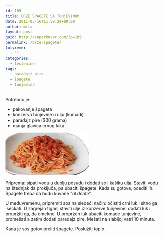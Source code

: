 ```yaml
---
id: 109
title: BRZE ŠPAGETE SA TUNjEVINOM
date: 2011-03-16T11:59:29+00:00
author: mila
layout: post
guid: http://superkuvar.com/?p=109
permalink: /brze-špagete/
totvreme:
  - ""
categories:
  - testenine
tags:
  - paradajz pire
  - špagete
  - tunjevina
---
```

Potrebno je:

  * pakovanje špageta
  * konzerva tunjevine u ulju (komadi)
  * paradajz pire (300 grama)
  * manja glavica crnog luka

<img class="alignnone size-medium wp-image-846" title="brzespagete" src="/wp-content/uploads/2011/03/brzespagete-e1306842971637.jpg" alt="" width="267" height="135" /> 

Priprema: sipati vodu u dublju posudu i dodati so i kašiku ulja. Staviti vodu na štednjak da proključa, pa ubaciti špagete. Kada su gotove, ocediti ih. Špagete treba da budu kuvane "_al dente_".

U međuvremenu, pripremiti sos na sledeći način: očistiti crni luk i sitno ga iseckati. U zagrejan tiganj staviti ulje iz konzerve tunjevine, dodati luk i propržiti ga, da omekne. U propržen luk ubaciti komade tunjevine, promešati a zatim dodati paradajz pire. Mešati na slabijoj vatri 10 minuta.

Kada je sos gotov preliti špagete. Poslužiti toplo.

